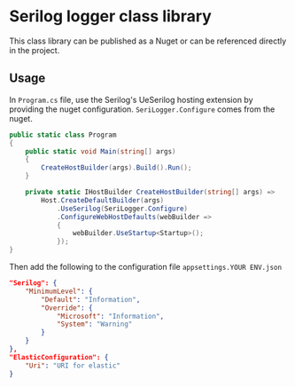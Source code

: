 # Serilog logger class library
This class library can be published as a Nuget or can be referenced directly in the project.

## Usage
In `Program.cs` file, use the Serilog's UeSerilog hosting extension by providing the nuget configuration. `SeriLogger.Configure` comes from the nuget.
```cs
public static class Program
{
    public static void Main(string[] args)
    {
        CreateHostBuilder(args).Build().Run();
    }

    private static IHostBuilder CreateHostBuilder(string[] args) =>
        Host.CreateDefaultBuilder(args)
            .UseSerilog(SeriLogger.Configure)
            .ConfigureWebHostDefaults(webBuilder =>
            {
                webBuilder.UseStartup<Startup>();
            });
}
```

Then add the following to the configuration file `appsettings.YOUR ENV.json`
```json
"Serilog": {
    "MinimumLevel": {
        "Default": "Information",
        "Override": {
            "Microsoft": "Information",
            "System": "Warning"
        }
    }
},
"ElasticConfiguration": {
    "Uri": "URI for elastic"
}
```